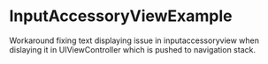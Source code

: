 # InputAccessoryViewExample

Workaround fixing text displaying issue in inputaccessoryview when dislaying it in UIViewController which is pushed to navigation stack. 
